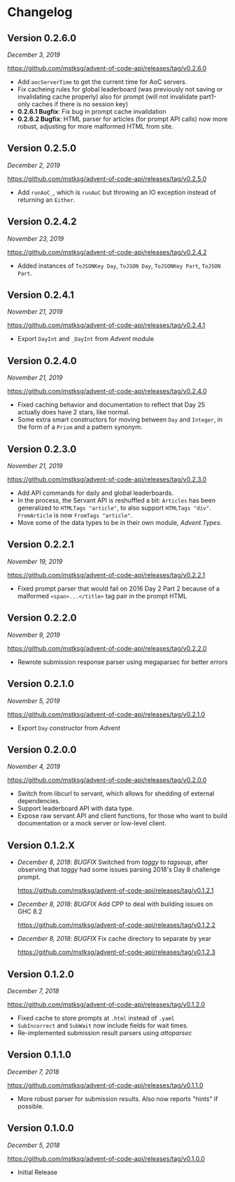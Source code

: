Changelog
=========

Version 0.2.6.0
---------------

*December 3, 2019*

<https://github.com/mstksg/advent-of-code-api/releases/tag/v0.2.6.0>

*   Add `aocServerTime` to get the current time for AoC servers.
*   Fix cacheing rules for global leaderboard (was previously not saving or
    invalidating cache properly) also for prompt (will not invalidate
    part1-only caches if there is no session key)
*   **0.2.6.1 Bugfix**: Fix bug in prompt cache invalidation
*   **0.2.6.2 Bugfix**: HTML parser for articles (for prompt API calls) now
    more robust, adjusting for more malformed HTML from site.

Version 0.2.5.0
---------------

*December 2, 2019*

<https://github.com/mstksg/advent-of-code-api/releases/tag/v0.2.5.0>

*   Add `runAoC_`, which is `runAoC` but throwing an IO exception instead of
    returning an `Either`.

Version 0.2.4.2
---------------

*November 23, 2019*

<https://github.com/mstksg/advent-of-code-api/releases/tag/v0.2.4.2>

*   Added instances of `ToJSONKey Day`, `ToJSON Day`, `ToJSONKey Part`, `ToJSON
    Part`.

Version 0.2.4.1
---------------

*November 21, 2019*

<https://github.com/mstksg/advent-of-code-api/releases/tag/v0.2.4.1>

*   Export `DayInt` and `_DayInt` from *Advent* module

Version 0.2.4.0
---------------

*November 21, 2019*

<https://github.com/mstksg/advent-of-code-api/releases/tag/v0.2.4.0>

*   Fixed caching behavior and documentation to reflect that Day 25 actually
    does have 2 stars, like normal.
*   Some extra smart constructors for moving between `Day` and `Integer`, in
    the form of a `Prism` and a pattern synonym.

Version 0.2.3.0
---------------

*November 21, 2019*

<https://github.com/mstksg/advent-of-code-api/releases/tag/v0.2.3.0>

*   Add API commands for daily and global leaderboards.
*   In the process, the Servant API is reshuffled a bit: `Articles` has been
    generalized to `HTMLTags "article"`, to also support `HTMLTags "div"`.
    `FromArticle` is now `FromTags "article"`.
*   Move some of the data types to be in their own module, *Advent.Types*.

Version 0.2.2.1
---------------

*November 19, 2019*

<https://github.com/mstksg/advent-of-code-api/releases/tag/v0.2.2.1>

*   Fixed prompt parser that would fail on 2016 Day 2 Part 2 because of a
    malformed `<span>...</title>` tag pair in the prompt HTML

Version 0.2.2.0
---------------

*November 9, 2019*

<https://github.com/mstksg/advent-of-code-api/releases/tag/v0.2.2.0>

*   Rewrote submission response parser using megaparsec for better errors

Version 0.2.1.0
---------------

*November 5, 2019*

<https://github.com/mstksg/advent-of-code-api/releases/tag/v0.2.1.0>

*   Export `Day` constructor from *Advent*

Version 0.2.0.0
---------------

*November 4, 2019*

<https://github.com/mstksg/advent-of-code-api/releases/tag/v0.2.0.0>

*   Switch from libcurl to servant, which allows for shedding of external
    dependencies.
*   Support leaderboard API with data type.
*   Expose raw servant API and client functions, for those who want to build
    documentation or a mock server or low-level client.

Version 0.1.2.X
---------------

*   *December 8, 2018*: *BUGFIX* Switched from *taggy* to *tagsoup*, after observing that *taggy*
    had some issues parsing 2018's Day 8 challenge prompt.

    <https://github.com/mstksg/advent-of-code-api/releases/tag/v0.1.2.1>

*   *December 8, 2018*: *BUGFIX* Add CPP to deal with building issues on GHC 8.2

    <https://github.com/mstksg/advent-of-code-api/releases/tag/v0.1.2.2>

*   *December 8, 2018*: *BUGFIX* Fix cache directory to separate by year

    <https://github.com/mstksg/advent-of-code-api/releases/tag/v0.1.2.3>

Version 0.1.2.0
---------------

*December 7, 2018*

<https://github.com/mstksg/advent-of-code-api/releases/tag/v0.1.2.0>

*   Fixed cache to store prompts at `.html` instead of `.yaml`
*   `SubIncorrect` and `SubWait` now include fields for wait times.
*   Re-implemented submission result parsers using *attoparsec*

Version 0.1.1.0
---------------

*December 7, 2018*

<https://github.com/mstksg/advent-of-code-api/releases/tag/v0.1.1.0>

*   More robust parser for submission results.  Also now reports "hints" if
    possible.

Version 0.1.0.0
---------------

*December 5, 2018*

<https://github.com/mstksg/advent-of-code-api/releases/tag/v0.1.0.0>

*   Initial Release
